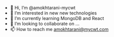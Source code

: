 - 👋 Hi, I’m @amokhtarani-mycwt
- 👀 I’m interested in new new technologies 
- 🌱 I’m currently learning MongoDB and React
- 💞️ I’m looking to collaborate on ...
- 📫 How to reach me amokhtarani@mycwt.com

<!---
amokhtarani-mycwt/amokhtarani-mycwt is a ✨ special ✨ repository because its `README.md` (this file) appears on your GitHub profile.
You can click the Preview link to take a look at your changes.
--->
